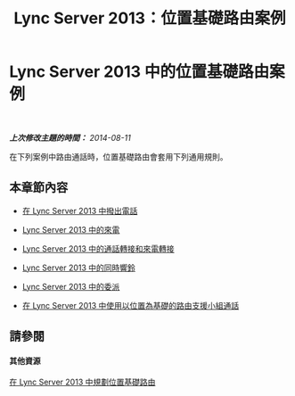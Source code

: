 ﻿---
title: Lync Server 2013：位置基礎路由案例
TOCTitle: 位置基礎路由案例
ms:assetid: a5e9355a-a64b-46fe-a1ff-25550b46cc35
ms:mtpsurl: https://technet.microsoft.com/zh-tw/library/JJ994064(v=OCS.15)
ms:contentKeyID: 52056170
ms.date: 08/24/2015
mtps_version: v=OCS.15
ms.translationtype: HT
---

# Lync Server 2013 中的位置基礎路由案例

 

_**上次修改主題的時間：** 2014-08-11_

在下列案例中路由通話時，位置基礎路由會套用下列通用規則。

## 本章節內容

  - [在 Lync Server 2013 中撥出電話](lync-server-2013-outgoing-calls.md)

  - [Lync Server 2013 中的來電](lync-server-2013-incoming-calls.md)

  - [Lync Server 2013 中的通話轉接和來電轉接](lync-server-2013-call-transfers-and-call-forwarding.md)

  - [Lync Server 2013 中的同時響鈴](lync-server-2013-simultaneous-ringing.md)

  - [Lync Server 2013 中的委派](lync-server-2013-delegation.md)

  - [在 Lync Server 2013 中使用以位置為基礎的路由支援小組通話](lync-server-2013-team-calling-with-location-based-routing.md)

## 請參閱

#### 其他資源

[在 Lync Server 2013 中規劃位置基礎路由](lync-server-2013-planning-for-location-based-routing.md)

